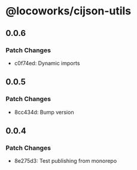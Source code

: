 # @locoworks/cijson-utils

## 0.0.6

### Patch Changes

- c0f74ed: Dynamic imports

## 0.0.5

### Patch Changes

- 8cc434d: Bump version

## 0.0.4

### Patch Changes

- 8e275d3: Test publishing from monorepo
